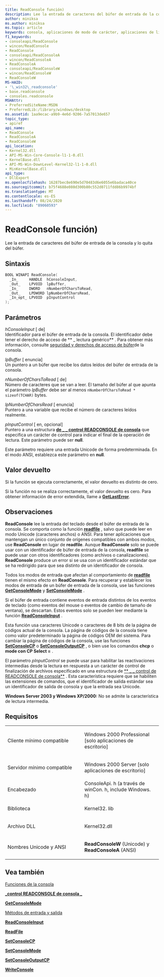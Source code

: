 ```yaml
---
title: ReadConsole función)
description: Lee la entrada de caracteres del búfer de entrada de la consola y lo quita del búfer.
author: miniksa
ms.author: miniksa
ms.topic: article
keywords: consola, aplicaciones de modo de carácter, aplicaciones de línea de comandos, aplicaciones de terminal, API de consola
f1_keywords:
- consoleapi/ReadConsole
- wincon/ReadConsole
- ReadConsole
- consoleapi/ReadConsoleA
- wincon/ReadConsoleA
- ReadConsoleA
- consoleapi/ReadConsoleW
- wincon/ReadConsoleW
- ReadConsoleW
MS-HAID:
- '\_win32\_readconsole'
- base.readconsole
- consoles.readconsole
MSHAttr:
- PreferredSiteName:MSDN
- PreferredLib:/library/windows/desktop
ms.assetid: 1aa9ecac-a9b9-4e6d-9206-7a57013de657
topic_type:
- apiref
api_name:
- ReadConsole
- ReadConsoleA
- ReadConsoleW
api_location:
- Kernel32.dll
- API-MS-Win-Core-Console-l1-1-0.dll
- KernelBase.dll
- API-MS-Win-DownLevel-Kernel32-l1-1-0.dll
- MinKernelBase.dll
api_type:
- DllExport
ms.openlocfilehash: 16287bec8e690e5d70483d6e6055e6badaca40ce
ms.sourcegitcommit: b75f4688e080d300b80c552d0711fdd86b9974bf
ms.translationtype: MT
ms.contentlocale: es-ES
ms.lasthandoff: 08/24/2020
ms.locfileid: "89060593"
---
```

# <a name="readconsole-function"></a>ReadConsole función)


Lee la entrada de caracteres del búfer de entrada de la consola y lo quita del búfer.

<a name="syntax"></a>Sintaxis
------

```C
BOOL WINAPI ReadConsole(
  _In_     HANDLE  hConsoleInput,
  _Out_    LPVOID  lpBuffer,
  _In_     DWORD   nNumberOfCharsToRead,
  _Out_    LPDWORD lpNumberOfCharsRead,
  _In_opt_ LPVOID  pInputControl
);
```

<a name="parameters"></a>Parámetros
----------

*hConsoleInput* \[ de\]  
Identificador para el búfer de entrada de la consola. El identificador debe tener el derecho de acceso de ** \_ lectura genérico** . Para obtener más información, consulte [seguridad y derechos de acceso de búfer](console-buffer-security-and-access-rights.md)de la consola.

*lpBuffer* \[ enuncia\]  
Un puntero a un búfer que recibe los datos leídos del búfer de entrada de la consola.

*nNumberOfCharsToRead* \[ de\]  
Número de caracteres que se van a leer. El tamaño del búfer al que apunta el parámetro *lpBuffer* debe ser al menos `nNumberOfCharsToRead * sizeof(TCHAR)` bytes.

*lpNumberOfCharsRead* \[ enuncia\]  
Puntero a una variable que recibe el número de caracteres leídos realmente.

*pInputControl* \[ en, opcional\]  
Puntero a una estructura [**de \_ \_ control READCONSOLE de consola**](console-readconsole-control.md) que especifica un carácter de control para indicar el final de la operación de lectura. Este parámetro puede ser **null**.

Este parámetro requiere una entrada Unicode de forma predeterminada. En el modo ANSI, establezca este parámetro en **null**.

<a name="return-value"></a>Valor devuelto
------------

Si la función se ejecuta correctamente, el valor devuelto es distinto de cero.

Si la función no se realiza correctamente, el valor devuelto es cero. Para obtener información de error extendida, llame a [**GetLastError**](https://msdn.microsoft.com/library/windows/desktop/ms679360).

<a name="remarks"></a>Observaciones
-------

**ReadConsole** lee la entrada del teclado desde el búfer de entrada de la consola. Se comporta como la función [**readfile**](https://msdn.microsoft.com/library/windows/desktop/aa365467) , salvo que puede leer en modo Unicode (caracteres anchos) o ANSI. Para tener aplicaciones que mantengan un único conjunto de orígenes compatibles con ambos modos, use **ReadConsole** en lugar de **readfile**. Aunque **ReadConsole** solo se puede usar con un identificador de búfer de entrada de la consola, **readfile** se puede usar con otros identificadores (como archivos o canalizaciones). **ReadConsole** produce un error si se usa con un identificador estándar que se ha redirigido para que sea distinto de un identificador de consola.

Todos los modos de entrada que afectan al comportamiento de [**readfile**](https://msdn.microsoft.com/library/windows/desktop/aa365467) tienen el mismo efecto en **ReadConsole**. Para recuperar y establecer los modos de entrada de un búfer de entrada de la consola, use las funciones [**GetConsoleMode**](getconsolemode.md) y [**SetConsoleMode**](setconsolemode.md) .

Si el búfer de entrada contiene eventos de entrada distintos de los eventos de teclado (como eventos del mouse o eventos de cambio de tamaño de ventana), se descartan. Estos eventos solo se pueden leer mediante la función [**ReadConsoleInput**](readconsoleinput.md) .

Esta función usa caracteres Unicode o caracteres de 8 bits de la página de códigos actual de la consola. La página de códigos de la consola tiene como valor predeterminado la página de códigos OEM del sistema. Para cambiar la página de códigos de la consola, use las funciones [**SetConsoleCP**](setconsolecp.md) o [**SetConsoleOutputCP**](setconsoleoutputcp.md) , o bien use los comandos **chcp** o **mode con CP Select =** .

El parámetro *pInputControl* se puede usar para habilitar las reactivaciones intermedias desde la lectura en respuesta a un carácter de control de finalización de archivos especificado en una estructura de [** \_ \_ control de READCONSOLE de consola**](console-readconsole-control.md) . Esta característica requiere que se habiliten las extensiones de comandos, que el identificador de salida estándar sea un identificador de salida de consola y que la entrada sea Unicode.

**Windows Server 2003 y Windows XP/2000:** No se admite la característica de lectura intermedia.

<a name="requirements"></a>Requisitos
------------

<table>
<colgroup>
<col width="50%" />
<col width="50%" />
</colgroup>
<tbody>
<tr class="odd">
<td><p>Cliente mínimo compatible</p></td>
<td><p>Windows 2000 Professional [solo aplicaciones de escritorio]</p></td>
</tr>
<tr class="even">
<td><p>Servidor mínimo compatible</p></td>
<td><p>Windows 2000 Server [solo aplicaciones de escritorio]</p></td>
</tr>
<tr class="odd">
<td><p>Encabezado</p></td>
<td>ConsoleApi. h (a través de winCon. h, include Windows. h)</td>
</tr>
<tr class="even">
<td><p>Biblioteca</p></td>
<td>Kernel32. lib</td>
</tr>
<tr class="odd">
<td><p>Archivo DLL</p></td>
<td>Kernel32.dll</td>
</tr>
<tr class="even">
<td><p>Nombres Unicode y ANSI</p></td>
<td><p><strong>ReadConsoleW</strong> (Unicode) y <strong>ReadConsoleA</strong> (ANSI)</p></td>
</tr>
<tr class="odd">
</tr>
<tr class="even">
</tr>
<tr class="odd">
</tr>
<tr class="even">
</tr>
</tbody>
</table>

## <a name="span-idsee_alsospansee-also"></a><span id="see_also"></span>Vea también


[Funciones de la consola](console-functions.md)

[**\_control READCONSOLE de consola \_**](console-readconsole-control.md)

[**GetConsoleMode**](getconsolemode.md)

[Métodos de entrada y salida](input-and-output-methods.md)

[**ReadConsoleInput**](readconsoleinput.md)

[**ReadFile**](https://msdn.microsoft.com/library/windows/desktop/aa365467)

[**SetConsoleCP**](setconsolecp.md)

[**SetConsoleMode**](setconsolemode.md)

[**SetConsoleOutputCP**](setconsoleoutputcp.md)

[**WriteConsole**](writeconsole.md)

 

 




